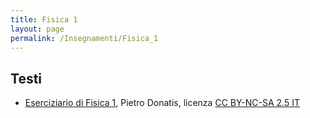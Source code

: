 ```yaml
---
title: Fisica 1
layout: page
permalink: /Insegnamenti/Fisica_1
--- 
```


## Testi
* [Eserciziario di Fisica 1](https://www2.pd.infn.it/casimir/eserciziario1.pdf), Pietro Donatis, licenza [CC BY-NC-SA 2.5 IT](https://creativecommons.org/licenses/by-nc-sa/2.5/it/)
